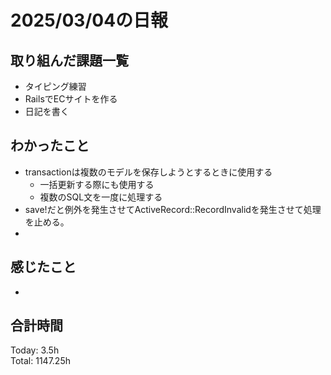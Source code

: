 # 2025/03/04の日報
## 取り組んだ課題一覧
* タイピング練習
*  RailsでECサイトを作る
*  日記を書く
## わかったこと
* transactionは複数のモデルを保存しようとするときに使用する
  * 一括更新する際にも使用する
  * 複数のSQL文を一度に処理する
*  save!だと例外を発生させてActiveRecord::RecordInvalidを発生させて処理を止める。
*     
## 感じたこと
* 
## 合計時間 
Today: 3.5h<br>
Total: 1147.25h
